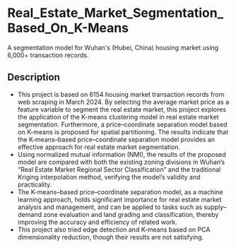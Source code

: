 # Real_Estate_Market_Segmentation_Based_On_K-Means
A segmentation model for Wuhan's (Hubei, China) housing market using 6,000+ transaction records.

## Description
- This project is based on 6154 housing market transaction records from web scraping in March 2024. By selecting the average market price as a feature variable to segment the real estate market, this project explores the application of the K-means clustering model in real estate market segmentation. Furthermore, a price–coordinate separation model based on K-means is proposed for spatial partitioning. The results indicate that the K-means–based price–coordinate separation model provides an effective approach for real estate market segmentation.
- Using normalized mutual information (NMI), the results of the proposed model are compared with both the existing zoning divisions in Wuhan’s “Real Estate Market Regional Sector Classification” and the traditional Kriging interpolation method, verifying the model’s validity and practicality.
- The K-means–based price–coordinate separation model, as a machine learning approach, holds significant importance for real estate market analysis and management, and can be applied to tasks such as supply–demand zone evaluation and land grading and classification, thereby improving the accuracy and efficiency of related work.
- This project also tried edge detection and K-means based on PCA dimensionality reduction, though their results are not satisfying.
